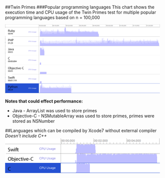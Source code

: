 ##Twin Primes
###Popular programming languages
This chart shows the execution time and CPU usage of the Twin Primes test for multiple popular programming languages based on n = 100,000 

![Different language performance](/diagram.png)

**Notes that could effect performance:**
- Java - ArrayList was used to store primes
- Objective-C - NSMutableArray was used to store primes, primes were stored as NSNumber

##Languages which can be compiled by Xcode7 without external compiler
_Doesn't include C++_
![Apple languages performance](/diagram-apple-languages.png)
